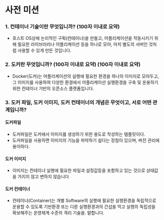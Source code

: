 # 사전 미션
### 1. 컨테이너 기술이란 무엇입니까? (100자 이내로 요약)

- 호스트 OS상에 논리적인 구획(컨테이너)을 만들고, 어플리케이션을 작동시키기 위해 필요한 라이브러리나 어플리케이션 등을 하나로 모아, 마치 별도의 서버인 것처럼 사용할 수 있게 만든 것입니다.

### 2. 도커란 무엇입니까? (100자 이내로 요약) (100자 이내로 요약)

- Docker(도커)는 어플리케이션의 실행에 필요한 환경을 하나의 이미지로 모아두고, 그 이미지를 사용하여 다양한 환경에서 어플리케이션 실행환경을 구축 및 운용하기 위한 컨테이너 기반의 오픈소스 플랫폼입니다.

### 3. 도커 파일, 도커 이미지, 도커 컨테이너의 개념은 무엇이고, 서로 어떤 관계입니까?

#### 도커파일

-   도커파일은 도커에서 이미지를 생성하기 위한 용도로 작성하는 템플릿이다.
-   도커파일을 사용하면 이미지의 기능을 파악하기 쉽다는 장점이 있으며, 버전 관리에 용이하다.

#### 도커 이미지

-   이미지는 컨테이너 실행에 필요한 파일과 설정값등을 포함하고 있는 것으로 상태값을 가지지 않고 변하지 않습니다

#### 도커 컨테이너

-   컨테이너(Container)는 개별 Software의 실행에 필요한 실행환경을 독립적으로 운용할 수 있도록 기반환경 또는 다른 실행환경과의 간섭을 막고 실행의 독립성을 확보해주는 운영체계 수준의 격리 기술을. 말합니다.